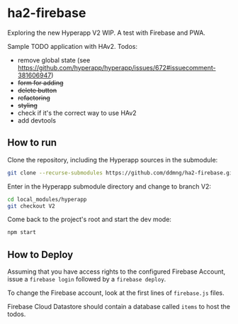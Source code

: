 # ha2-firebase
Exploring the new Hyperapp V2 WIP. A test with Firebase and PWA.

Sample TODO application with HAv2. Todos:

* remove global state (see https://github.com/hyperapp/hyperapp/issues/672#issuecomment-381606947)
* ~~form for adding~~
* ~~delete button~~
* ~~refactoring~~
* ~~styling~~
* check if it's the correct way to use HAv2
* add devtools

## How to run

Clone the repository, including the Hyperapp sources in the submodule:

```bash
git clone --recurse-submodules https://github.com/ddmng/ha2-firebase.git
```

Enter in the Hyperapp submodule directory and change to branch V2:

```bash
cd local_modules/hyperapp
git checkout V2
```

Come back to the project's root and start the dev mode:

```bash
npm start
```

## How to Deploy
Assuming that you have access rights to the configured Firebase Account, issue a `firebase login` followed by a `firebase deploy`.

To change the Firebase account, look at the first lines of `firebase.js` files.

Firebase Cloud Datastore should contain a database called `items` to host the todos.